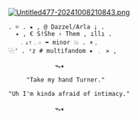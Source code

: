 
[![Untitled477-20241008210843.png](https://i.postimg.cc/L4ggdMj1/Untitled477-20241008210843.png)](https://postimg.cc/hhgtx6yD)


    . ⌗ . ★ , @ Dazzel/Arla ¡ .
      ✦ , € S!She › Them , ıllı .
       ﹒⇣⇡﹒☆ ➥ minor 💥 . ×﹐
    ⿻❜ . ᶻz # multifandom ✷ ﹒ ✕ ,

                 ᯓ★
  
         "Take my hand Turner."

    "Uh I'm kinda afraid of intimacy."

                 ᯓ★


